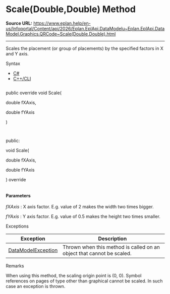 # Scale(Double,Double) Method

**Source URL:** https://www.eplan.help/en-us/Infoportal/Content/api/2026/Eplan.EplApi.DataModelu~Eplan.EplApi.DataModel.Graphics.QRCode~Scale(Double,Double).html

---

Scales the placement (or group of placements) by the specified factors in X and Y axis.

Syntax

- [C#](#i-syntax-CS)
- [C++/CLI](#i-syntax-CPP2005)

```
```
public override void Scale( 

   double fXAxis,

   double fYAxis

)
```
```

```
```
public:

void Scale( 

   double fXAxis,

   double fYAxis

) override
```
```

#### Parameters

*fXAxis*
:   X axis factor. E.g. value of 2 makes the width two times bigger.

*fYAxis*
:   Y axis factor. E.g. value of 0.5 makes the height two times smaller.

Exceptions

| Exception | Description |
| --- | --- |
| [DataModelException](Eplan.EplApi.DataModelu~Eplan.EplApi.DataModel.DataModelException.html) | Thrown when this method is called on an object that cannot be scaled. |

Remarks

When using this method, the scaling origin point is (0, 0). Symbol references on pages of type other than graphical cannot be scaled. In such case an exception is thrown.
